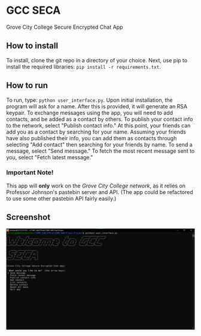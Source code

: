 # GCC SECA

Grove City College Secure Encrypted Chat App

## How to install

To install, clone the git repo in a directory of your choice. Next, use pip to install the required libraries: `pip install -r requirements.txt`.

## How to run

To run, type: `python user_interface.py`. Upon initial installation, the program will ask for a name. After this is provided, it will generate an RSA keypair. To exchange messages using the app, you will need to add contacts, and be added as a contact by others. To publish your contact info to the network, select "Publish contact info." At this point, your friends can add you as a contact by searching for your name. Assuming your friends have also published their info, you can add them as contacts through selecting "Add contact" then searching for your friends by name. To send a message, select "Send message." To fetch the most recent message sent to you, select "Fetch latest message."

### Important Note!

This app will **only** work on the *Grove City College network*, as it relies on Professor Johnson's pastebin server and API. (The app could be refactored to use some other pastebin API fairly easily.)

## Screenshot

![Home Screen](GCCSECA.png)

